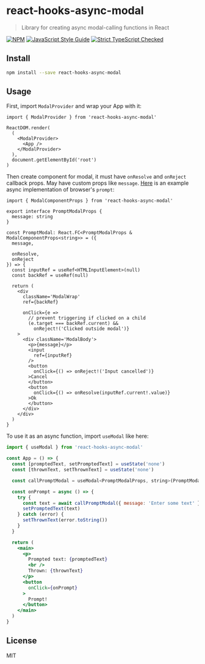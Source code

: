 # react-hooks-async-modal

> Library for creating async modal-calling functions in React

[![NPM](https://img.shields.io/npm/v/react-hooks-async-modal.svg)](https://www.npmjs.com/package/react-hooks-async-modal) [![JavaScript Style Guide](https://img.shields.io/badge/code_style-standard-brightgreen.svg)](https://standardjs.com) [![Strict TypeScript Checked](https://badgen.net/badge/TS/Strict "Strict TypeScript Checked")](https://www.typescriptlang.org)

## Install

```bash
npm install --save react-hooks-async-modal
```

## Usage

First, import `ModalProvider` and wrap your App with it:

```tsx
import { ModalProvider } from 'react-hooks-async-modal'

ReactDOM.render(
  (
    <ModalProvider>
      <App />
    </ModalProvider>
  ),
  document.getElementById('root')
)
```

Then create component for modal, it must have `onResolve` and `onReject` callback props. May have custom props like `message`. [Here](https://github.com/kiraind/react-hooks-async-modal/tree/master/example) is an example async implementation of browser's `prompt`:

```tsx
import { ModalComponentProps } from 'react-hooks-async-modal'

export interface PromptModalProps {
  message: string
}

const PromptModal: React.FC<PromptModalProps & ModalComponentProps<string>> = ({
  message,

  onResolve,
  onReject
}) => {
  const inputRef = useRef<HTMLInputElement>(null)
  const backRef = useRef(null)

  return (
    <div
      className='ModalWrap'
      ref={backRef}

      onClick={e =>
        // prevent triggering if clicked on a child
        (e.target === backRef.current) &&
          onReject!('Clicked outside modal')}
    >
      <div className='ModalBody'>
        <p>{message}</p>
        <input
          ref={inputRef}
        />
        <button
          onClick={() => onReject!('Input cancelled')}
        >Cancel
        </button>
        <button
          onClick={() => onResolve(inputRef.current!.value)}
        >Ok
        </button>
      </div>
    </div>
  )
}
```

To use it as an async function, import `useModal` like here:

```jsx
import { useModal } from 'react-hooks-async-modal'

const App = () => {
  const [promptedText, setPromptedText] = useState('none')
  const [thrownText, setThrownText] = useState('none')

  const callPromptModal = useModal<PromptModalProps, string>(PromptModal)

  const onPrompt = async () => {
    try {
      const text = await callPromptModal({ message: 'Enter some text' })
      setPromptedText(text)
    } catch (error) {
      setThrownText(error.toString())
    }
  }

  return (
    <main>
      <p>
        Prompted text: {promptedText}
        <br />
        Thrown: {thrownText}
      </p>
      <button
        onClick={onPrompt}
      >
        Prompt!
      </button>
    </main>
  )
}
```

## License

MIT
